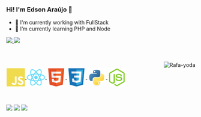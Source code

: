 ### Hi! I'm Edson Araújo 👋

- 🔭 I'm currently working with FullStack
- 🌱 I’m currently learning PHP and Node

 <div>
  <a href="https://github.com/edson-araujo">
  <img height="180em" src="https://github-readme-stats.vercel.app/api?username=edson-araujo&show_icons=true&theme=dark&include_all_commits=true&count_private=true"/>
  <img height="180em" src="https://github-readme-stats.vercel.app/api/top-langs/?username=edson-araujo&layout=compact&langs_count=7&theme=dark"/>
</div>
  
  ##
 

  
  <br>
<img height="200em"align="right" alt="Rafa-yoda" src="https://media.giphy.com/media/Vbtc9VG51NtzT1Qnv1/giphy.gif">

<div style="display: inline_block"><br>
  <img align="center" alt="edosn-Js" height="50 width="40" src="https://raw.githubusercontent.com/devicons/devicon/master/icons/javascript/javascript-plain.svg">
  <img align="center" alt="edson-React" height="50 width="40" src="https://raw.githubusercontent.com/devicons/devicon/master/icons/react/react-original.svg">
  <img align="center" alt="edson-HTML" height="50 width="40" src="https://raw.githubusercontent.com/devicons/devicon/master/icons/html5/html5-original.svg">
  <img align="center" alt="edson-CSS" height="50 width="40" src="https://raw.githubusercontent.com/devicons/devicon/master/icons/css3/css3-original.svg">
  <img align="center" alt="edson-Python" height="50width="40" src="https://raw.githubusercontent.com/devicons/devicon/master/icons/python/python-original.svg">
  <img align="center" alt="edson-node" height="50 width="40" src="https://raw.githubusercontent.com/devicons/devicon/00f02ef57fb7601fd1ddcc2fe6fe670fef3ae3e4/icons/nodejs/nodejs-original.svg">
</div>

  <br>
  
  <br>
  
  <div> 

  <a href="https://www.instagram.com/edson.arauj0/" target="_blank"><img src="https://img.shields.io/badge/-Instagram-%23E4405F?style=for-the-badge&logo=instagram&logoColor=white" target="_blank"></a>
  <a href = "mailto:araujoedson.contato@gmail.com"><img src="https://img.shields.io/badge/-Gmail-%23333?style=for-the-badge&logo=gmail&logoColor=white" target="_blank"></a>
  <a href="https://www.linkedin.com/in/edson-ara%C3%BAjo-863382155/" target="_blank"><img src="https://img.shields.io/badge/-LinkedIn-%230077B5?style=for-the-badge&logo=linkedin&logoColor=white" target="_blank"></a> 
 
  <br>
  
 <br>
    
 <br>

##

 
</div>

